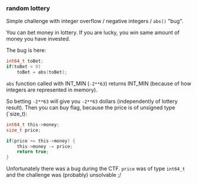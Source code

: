 ### random lottery

Simple challenge with integer overflow / negative integers / `abs()` "bug".

You can bet money in lottery. If you are lucky, you win same amount of money you have invested. 

The bug is here:
```c
int64_t toBet;
if(toBet < 0)
    toBet = abs(toBet);
```

`abs` function called with INT\_MIN (`-2**63`) returns INT\_MIN (because of how integers are represented in memory).

So betting `-2**63` will give you `-2**63` dollars (independently of lottery result). Then you can buy flag, because the price is of unsigned type (`size_t):
```c
int64_t this->money;
size_t price;

if(price <= this->money) {
    this->money -= price;
    return true;
}
```

Unfortunately there was a bug during the CTF. `price` was of type `int64_t` and the challenge was (probably) unsolvable ;/

